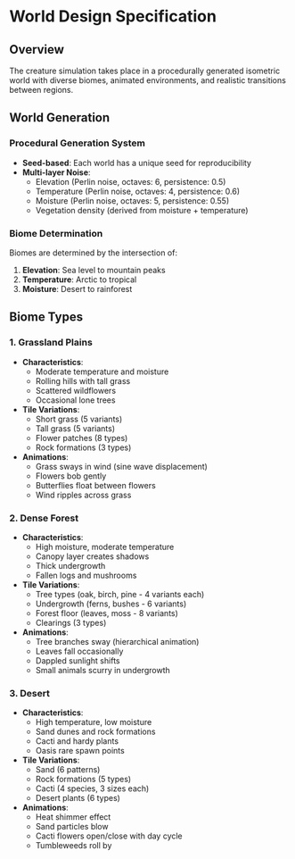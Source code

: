 # World Design Specification

## Overview
The creature simulation takes place in a procedurally generated isometric world with diverse biomes, animated environments, and realistic transitions between regions.

## World Generation

### Procedural Generation System
- **Seed-based**: Each world has a unique seed for reproducibility
- **Multi-layer Noise**: 
  - Elevation (Perlin noise, octaves: 6, persistence: 0.5)
  - Temperature (Perlin noise, octaves: 4, persistence: 0.6)
  - Moisture (Perlin noise, octaves: 5, persistence: 0.55)
  - Vegetation density (derived from moisture + temperature)

### Biome Determination
Biomes are determined by the intersection of:
1. **Elevation**: Sea level to mountain peaks
2. **Temperature**: Arctic to tropical
3. **Moisture**: Desert to rainforest

## Biome Types

### 1. Grassland Plains
- **Characteristics**:
  - Moderate temperature and moisture
  - Rolling hills with tall grass
  - Scattered wildflowers
  - Occasional lone trees
- **Tile Variations**: 
  - Short grass (5 variants)
  - Tall grass (5 variants)
  - Flower patches (8 types)
  - Rock formations (3 types)
- **Animations**:
  - Grass sways in wind (sine wave displacement)
  - Flowers bob gently
  - Butterflies float between flowers
  - Wind ripples across grass

### 2. Dense Forest
- **Characteristics**:
  - High moisture, moderate temperature
  - Canopy layer creates shadows
  - Thick undergrowth
  - Fallen logs and mushrooms
- **Tile Variations**:
  - Tree types (oak, birch, pine - 4 variants each)
  - Undergrowth (ferns, bushes - 6 variants)
  - Forest floor (leaves, moss - 8 variants)
  - Clearings (3 types)
- **Animations**:
  - Tree branches sway (hierarchical animation)
  - Leaves fall occasionally
  - Dappled sunlight shifts
  - Small animals scurry in undergrowth

### 3. Desert
- **Characteristics**:
  - High temperature, low moisture
  - Sand dunes and rock formations
  - Cacti and hardy plants
  - Oasis rare spawn points
- **Tile Variations**:
  - Sand (6 patterns)
  - Rock formations (5 types)
  - Cacti (4 species, 3 sizes each)
  - Desert plants (6 types)
- **Animations**:
  - Heat shimmer effect
  - Sand particles blow
  - Cacti flowers open/close with day cycle
  - Tumbleweeds roll by